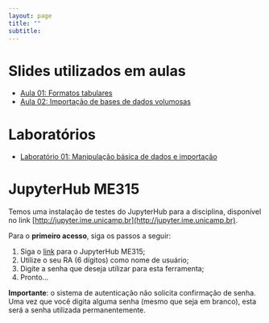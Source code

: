```yaml
---
layout: page
title: ""
subtitle:
---
```


# Slides utilizados em aulas

- [Aula 01: Formatos tabulares](aulas/aula01.html)
- [Aula 02: Importação de bases de dados volumosas](aulas/aula02.html)

# Laboratórios

- [Laboratório 01: Manipulação básica de dados e importação](laboratorios/lab01.html)

# JupyterHub ME315

Temos uma instalação de testes do JupyterHub para a disciplina, disponível no link [http://jupyter.ime.unicamp.br](http://jupyter.ime.unicamp.br).

Para o **primeiro acesso**, siga os passos a seguir:

1. Siga o [link](http://jupyter.ime.unicamp.br) para o JupyterHub ME315;
2. Utilize o seu RA (6 dígitos) como nome de usuário;
3. Digite a senha que deseja utilizar para esta ferramenta;
4. Pronto...

**Importante**: o sistema de autenticação não solicita confirmação de senha. Uma vez que você digita alguma senha (mesmo que seja em branco), esta será a senha utilizada permanentemente.
